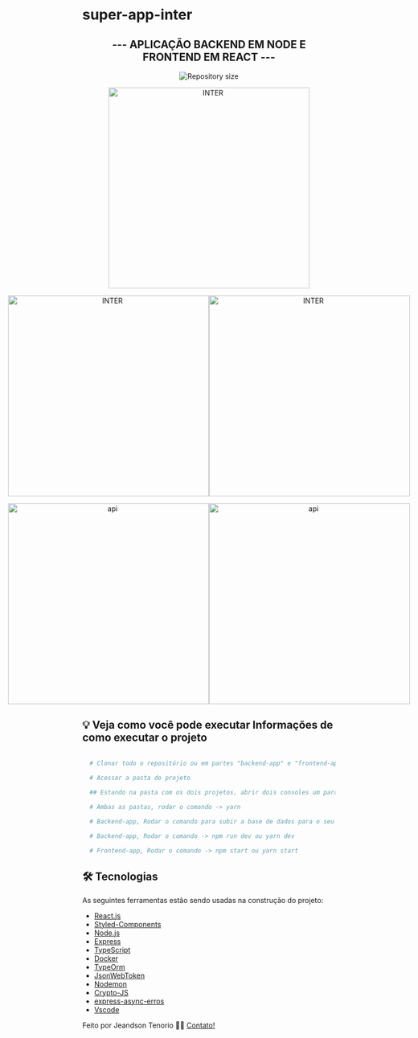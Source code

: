# super-app-inter
<h2 align="center">
   --- APLICAÇÃO BACKEND EM NODE E FRONTEND EM REACT ---
</h1>

<p align="center">
  <img alt="Repository size" src="https://img.shields.io/static/v1?label=Last%20commit&message=December&color=yellowgreen&style=for-the-badge&logo=Slack">
</p>

<p align="center" style="display: flex; align-items: flex-start; justify-content: center;">
  <img alt="INTER" title="#INTER" src="https://raw.githubusercontent.com/jeandsontb/project-banc-inter/main/frontend-app/screen/ProjetoInter.gif" width="400px">
</p>

<p align="center" style="display: flex; align-items: flex-start; justify-content: center;">
  <img alt="INTER" title="#INTER" src="https://raw.githubusercontent.com/jeandsontb/project-banc-inter/main/frontend-app/screen/interfront01.png" width="400px">
  <img alt="INTER" title="#INTER" src="https://raw.githubusercontent.com/jeandsontb/project-banc-inter/main/frontend-app/screen/interfront.png" width="400px">
</p>

<p align="center" style="display: flex; align-items: flex-start; justify-content: center;">
  <img alt="api" title="#api" src="https://raw.githubusercontent.com/jeandsontb/project-banc-inter/main/backend-app/assets/inter00.png" width="400px">
  <img alt="api" title="#api" src="https://raw.githubusercontent.com/jeandsontb/project-banc-inter/main/backend-app/assets/inter01.png" width="400px">
</p>

## 💡 Veja como você pode executar Informações de como executar o projeto

```bash

  # Clonar todo o repositório ou em partes "backend-app" e "frontend-app"

  # Acessar a pasta do projeto

  ## Estando na pasta com os dois projetos, abrir dois consoles um para acessar a pasta backend-app e no outro console frontend-app
  
  # Ambas as pastas, rodar o comando -> yarn 

  # Backend-app, Rodar o comando para subir a base de dados para o seu docker -> docker-compose up 

  # Backend-app, Rodar o comando -> npm run dev ou yarn dev

  # Frontend-app, Rodar o comando -> npm start ou yarn start

```

## 🛠 Tecnologias

As seguintes ferramentas estão sendo usadas na construção do projeto:

- [React.js][react]
- [Styled-Components][styled]
- [Node.js][nodejs]
- [Express][express]
- [TypeScript][typescript]
- [Docker][docker]  
- [TypeOrm][typeorm]
- [JsonWebToken][jsonwebtoken]
- [Nodemon][nodemon]
- [Crypto-JS][cryptojs]
- [express-async-erros][expresserrors]
- [Vscode][vscode]

Feito por Jeandson Tenorio 👋🏽 [Contato!](https://www.linkedin.com/in/jeandson/)

[react]: https://pt-br.reactjs.org/
[styled]: https://styled-components.com/
[nodejs]: https://nodejs.org/
[express]: https://expressjs.com/pt-br/
[typescript]: https://www.typescriptlang.org/
[typeorm]: https://typeorm.io/#/
[Joi]: https://joi.dev/api/?v=17.4.2
[docker]: https://docs.docker.com/
[bcrypt]: https://www.npmjs.com/package/bcryptjs
[jsonwebtoken]: https://www.npmjs.com/package/jsonwebtoken
[multer]: https://www.npmjs.com/package/multer
[datefns]: https://date-fns.org/
[ethereal]: https://ethereal.email/
[handlebars]: https://handlebarsjs.com/
[Vscode]: https://code.visualstudio.com/
[nodemon]: https://www.npmjs.com/package/nodemon
[cryptojs]: https://www.npmjs.com/package/crypto-js
[expresserrors]: https://www.npmjs.com/package/express-async-errors
